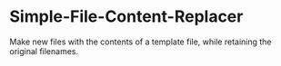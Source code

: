 # Simple-File-Content-Replacer
Make new files with the contents of a template file, while retaining the original filenames.
